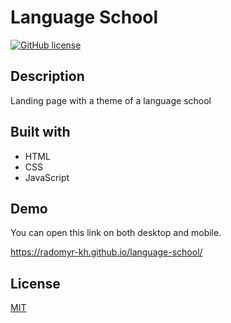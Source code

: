 # Language School
[![GitHub license](https://img.shields.io/github/license/Radomyr-kh/language-school?label=license)](https://github.com/Radomyr-kh/language-school/blob/main/LICENSE.md)

## Description
Landing page with a theme of a language school

## Built with 
- HTML
- CSS
- JavaScript

## Demo
You can open this link on both desktop and mobile.

https://radomyr-kh.github.io/language-school/

## License
[MIT](https://choosealicense.com/licenses/mit/)
